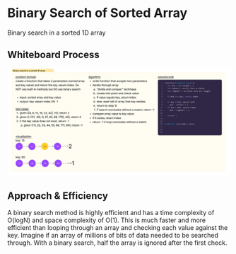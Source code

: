 # Binary Search of Sorted Array

Binary search in a sorted 1D array

## Whiteboard Process

![Alt text](/javascript/img/bin-search-1d-arr.jpg)

## Approach & Efficiency

A binary search method is highly efficient and has a time complexity of O(logN) and space complexity of O(1). This is much faster and more efficient than looping through an array and checking each value against the key. Imagine if an array of millions of bits of data needed to be searched through. With a binary search, half the array is ignored after the first check.
